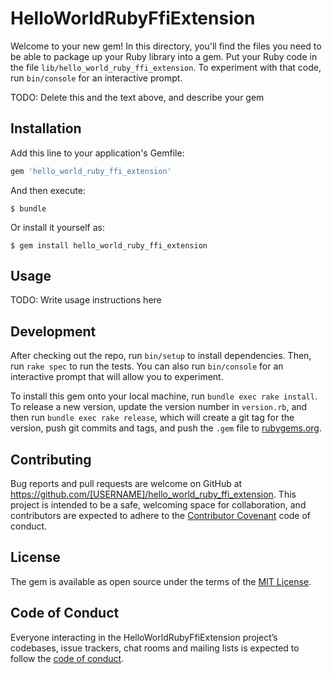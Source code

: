 # HelloWorldRubyFfiExtension

Welcome to your new gem! In this directory, you'll find the files you need to be able to package up your Ruby library into a gem. Put your Ruby code in the file `lib/hello_world_ruby_ffi_extension`. To experiment with that code, run `bin/console` for an interactive prompt.

TODO: Delete this and the text above, and describe your gem

## Installation

Add this line to your application's Gemfile:

```ruby
gem 'hello_world_ruby_ffi_extension'
```

And then execute:

    $ bundle

Or install it yourself as:

    $ gem install hello_world_ruby_ffi_extension

## Usage

TODO: Write usage instructions here

## Development

After checking out the repo, run `bin/setup` to install dependencies. Then, run `rake spec` to run the tests. You can also run `bin/console` for an interactive prompt that will allow you to experiment.

To install this gem onto your local machine, run `bundle exec rake install`. To release a new version, update the version number in `version.rb`, and then run `bundle exec rake release`, which will create a git tag for the version, push git commits and tags, and push the `.gem` file to [rubygems.org](https://rubygems.org).

## Contributing

Bug reports and pull requests are welcome on GitHub at https://github.com/[USERNAME]/hello_world_ruby_ffi_extension. This project is intended to be a safe, welcoming space for collaboration, and contributors are expected to adhere to the [Contributor Covenant](http://contributor-covenant.org) code of conduct.

## License

The gem is available as open source under the terms of the [MIT License](https://opensource.org/licenses/MIT).

## Code of Conduct

Everyone interacting in the HelloWorldRubyFfiExtension project’s codebases, issue trackers, chat rooms and mailing lists is expected to follow the [code of conduct](https://github.com/[USERNAME]/hello_world_ruby_ffi_extension/blob/master/CODE_OF_CONDUCT.md).
